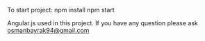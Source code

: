 To start project:
  npm install
  npm start
 
 Angular.js used in this project.
 If you have any question please ask osmanbayrak94@gmail.com
